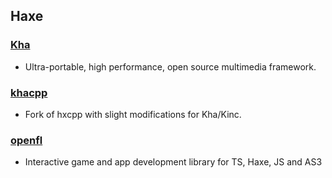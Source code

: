 ## Haxe

### [Kha](https://github.com/Kode/Kha)
* Ultra-portable, high performance, open source multimedia framework.

### [khacpp](https://github.com/Kode/khacpp)
* Fork of hxcpp with slight modifications for Kha/Kinc.

### [openfl](https://github.com/openfl/openfl)
* Interactive game and app development library for TS, Haxe, JS and AS3